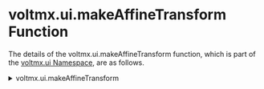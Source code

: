                              


voltmx.ui.makeAffineTransform Function
====================================

The details of the voltmx.ui.makeAffineTransform function, which is part of the [voltmx.ui Namespace](voltmx.ui_functions.md), are as follows.


<details close markdown="block"><summary>voltmx.ui.makeAffineTransform</summary> 

* * *

Creates a transformation object that can be used in an animation definition.

### Syntax

```

voltmx.ui.makeAffineTransform()
```

### Example

```

/******************************************************************
 *	Name    : createAnimation
 *	Author  : Volt MX
 *	Purpose : To call makeAffineTransform API and createAnimation API on widgets.
 *******************************************************************/
function animation() {

    // Creates a transformation object that can be used in an animation definition. 
    var transformObject = voltmx.ui.makeAffineTransform();

    // Add a translation and a scale.					
    transformObject.translate(10, 0);
    transformObject.scale(0.1, 1);

    // Create the animation definition.			
    animationDef = {
        100: {
            "transform": transformObject
        }
    };

    //Create the animation configuration.
    animationConfig = {
        duration: 0.3,
        fillMode: voltmx.anim.FILL_MODE_FORWARDS
    };

    // Creates an object that defines an animation.
    animationDefObject = voltmx.ui.createAnimation(animationDef);
    Form0bf93c59bdc404d.Button00aaa01360b0349.animate(animationDefObject, animationConfig);

}
```

### Input Parameters

None.

### Return Vales

An object that can be used to specify a transformation.

* * *

</details>

